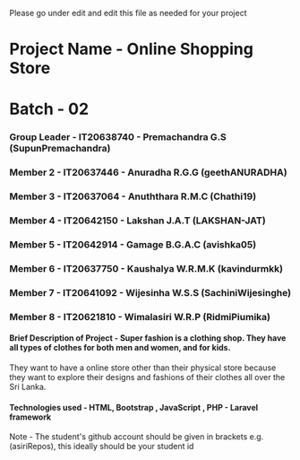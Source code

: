 Please go under edit and edit this file as needed for your project

# Project Name - Online Shopping Store
# Batch - 02
### Group Leader - IT20638740 - Premachandra G.S (SupunPremachandra)
### Member 2 - IT20637446 - Anuradha R.G.G (geethANURADHA)
### Member 3 - IT20637064 - Anuththara R.M.C (Chathi19)
### Member 4 - IT20642150 - Lakshan J.A.T (LAKSHAN-JAT)
### Member 5 - IT20642914 - Gamage B.G.A.C (avishka05)
### Member 6 - IT20637750 - Kaushalya W.R.M.K (kavindurmkk)
### Member 7 - IT20641092 - Wijesinha W.S.S (SachiniWijesinghe)
### Member 8 - IT20621810 - Wimalasiri W.R.P (RidmiPiumika)

#### Brief Description of Project - Super fashion is a clothing shop. They have all types of clothes for both men and women, and for kids. 
They want to have a online store other than their physical store because they want to explore
their designs and fashions of their clothes all over the Sri Lanka. 
#### Technologies used - HTML, Bootstrap , JavaScript , PHP - Laravel framework

Note - The student's github account should be given in brackets e.g. (asiriRepos), this ideally should be your student id 
